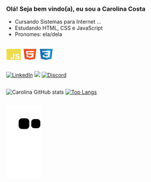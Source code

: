 ### Olá! Seja bem vindo(a), eu sou a Carolina Costa

- Cursando Sistemas para Internet ...
- Estudando HTML, CSS e JavaScript
- Pronomes: ela/dela

<div style="display: inline_block"><br>
  <img align="center" alt="Carol-Js" height="30" width="40" src="https://raw.githubusercontent.com/devicons/devicon/master/icons/javascript/javascript-plain.svg">
  <img align="center" alt="Carol-HTML" height="30" width="40" src="https://raw.githubusercontent.com/devicons/devicon/master/icons/html5/html5-original.svg">
  <img align="center" alt="Carol-CSS" height="30" width="40" src="https://raw.githubusercontent.com/devicons/devicon/master/icons/css3/css3-original.svg">
  
 
 </div>

##

[![LinkedIn](https://img.shields.io/badge/LinkedIn-0077B5?style=for-the-badge&logo=linkedin&logoColor=white)](https://www.linkedin.com/in/carolina-da-costa-9a2b2b1a2/)
<img src="https://img.shields.io/badge/Gmail-D14836?style=for-the-badge&logo=gmail&logoColor=white">
[![Discord](https://img.shields.io/badge/Discord-7289DA?style=for-the-badge&logo=discord&logoColor=white)](https://discord.gg/5pu3HUscRd)



  
  ##
  
  <div>
    
   ![Carolina GitHub stats](https://github-readme-stats.vercel.app/api?username=carollinacosta&theme=radical)
  [![Top Langs](https://github-readme-stats.vercel.app/api/top-langs/?username=carollinacosta&layout=donut&theme=radical)](https://github.com/anuraghazra/github-readme-stats)
    
  </div>
  
  ##

  ![Snake animation](https://github.com/rafaballerini/rafaballerini/blob/output/github-contribution-grid-snake.svg)
 
</div>
